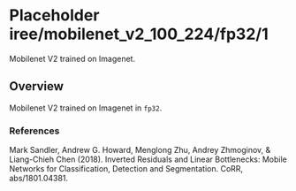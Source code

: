# Placeholder iree/mobilenet_v2_100_224/fp32/1

Mobilenet V2 trained on Imagenet.

<!-- task: image-classification -->
<!-- fine-tunable: false -->
<!-- language: en -->
<!-- network-architecture: mobilenet-v2 -->
<!-- dataset: imagenet -->

## Overview

Mobilenet V2 trained on Imagenet in `fp32`.

### References
Mark Sandler, Andrew G. Howard, Menglong Zhu, Andrey Zhmoginov, & Liang-Chieh Chen (2018). Inverted Residuals and Linear Bottlenecks: Mobile Networks for Classification, Detection and Segmentation. CoRR, abs/1801.04381.


